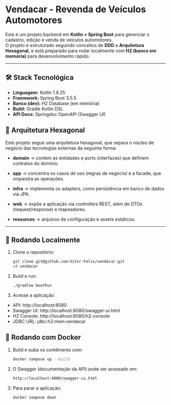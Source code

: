 # Vendacar - Revenda de Veículos Automotores

Este é um projeto backend em **Kotlin + Spring Boot** para gerenciar o cadastro, edição e venda de veículos automotores.  
O projeto é estruturado seguindo conceitos de **DDD** e **Arquitetura Hexagonal**, e está preparado para rodar localmente com **H2 (banco em memória)** para desenvolvimento rápido.

---

## 🛠 Stack Tecnológica

- **Linguagem:** Kotlin 1.9.25
- **Framework:** Spring Boot 3.5.5
- **Banco (dev):** H2 Database (em memória)
- **Build:** Gradle Kotlin DSL
- **API Docs:** Springdoc OpenAPI (Swagger UI)

## 🧩 Arquitetura Hexagonal

Este projeto segue uma arquitetura hexagonal, que separa o núcleo de negócio das tecnologias externas da seguinte forma:

- **domain** → contém as entidades e ports (interfaces) que definem contratos do domínio.

- **app** → concentra os casos de uso (regras de negócio) e a facade, que orquestra as operações.

- **infra** → implementa os adapters, como persistência em banco de dados via JPA.

- **web** → expõe a aplicação via controllers REST, além de DTOs (request/response) e mapeadores.

- **resources** → arquivos de configuração e assets estáticos.

---

## 🚀 Rodando Localmente

1. Clone o repositório:
   ```bash
   git clone git@github.com:Vitor-Felix/vendacar.git
   cd vendacar

2. Build e run:
   ```bash
   ./gradlew bootRun

3. Acesse a aplicação:

- API: http://localhost:8080
- Swagger UI: http://localhost:8080/swagger-ui.html
- H2 Console: http://localhost:8080/h2-console
- JDBC URL: jdbc:h2:mem:vendacar

## 🚀 Rodando com Docker

1. Build e suba os contêineres com:
   ```bash
   docker compose up --build
   
2. O Swagger (documentação da API) pode ser acessado em:
   ```bash
   http://localhost:8080/swagger-ui.html

3. Para parar a aplicação:
   ```bash
   docker compose down
   